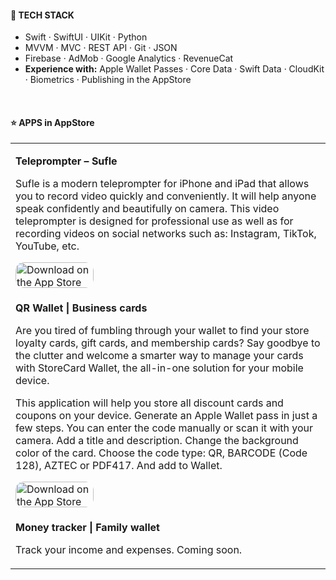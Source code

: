 #### 💎 TECH STACK

- Swift · SwiftUI · UIKit · Python
- MVVM · MVC · REST API · Git · JSON
- Firebase · AdMob · Google Analytics · RevenueCat
- <b>Experience with:</b> Apple Wallet Passes · Core Data · Swift Data · CloudKit · Biometrics · Publishing in the AppStore

<br>

#### ⭐️ APPS in AppStore

<table>
  <tr>
    <td>
      <p><b>Teleprompter – Sufle</b></p>
        <p>Sufle is a modern teleprompter for iPhone and iPad that allows you to record video quickly and conveniently. It will help anyone speak confidently and beautifully on camera. This video teleprompter is designed for professional use as well as for recording videos on social networks such as: Instagram, TikTok, YouTube, etc.</p>
        <a href="https://apps.apple.com/us/app/teleprompter-sufle/id1661179941?itsct=apps_box_badge&amp;itscg=30200" style="display: inline-block; overflow: hidden; border-radius: 13px; width: 125px; height: 41px;"><img src="https://tools.applemediaservices.com/api/badges/download-on-the-app-store/black/en-us?size=250x83&amp;releaseDate=1674950400" alt="Download on the App Store" style="border-radius: 13px; width: 125px; height: 41px;"></a>
    </td>
  </tr>
  
  <tr>
    <td>
      <p><b>QR Wallet | Business cards</b></p>
        <p>Are you tired of fumbling through your wallet to find your store loyalty cards, gift cards, and membership cards? Say goodbye to the clutter and welcome a smarter way to manage your cards with StoreCard Wallet, the all-in-one solution for your mobile device.</p>
        <p>This application will help you store all discount cards and coupons on your device.
        Generate an Apple Wallet pass in just a few steps.
        You can enter the code manually or scan it with your camera.
        Add a title and description.
        Change the background color of the card.
        Choose the code type: QR, BARCODE (Code 128), AZTEC or PDF417.
        And add to Wallet.</p>
        <a href="https://apps.apple.com/us/app/discount-cards-generator/id6449375140?itsct=apps_box_badge&amp;itscg=30200" style="display: inline-block; overflow: hidden; border-radius: 13px; width: 125px; height: 41px;"><img src="https://tools.applemediaservices.com/api/badges/download-on-the-app-store/black/en-us?size=250x83&amp;releaseDate=1687996800" alt="Download on the App Store" style="border-radius: 13px; width: 125px; height: 41px;"></a>
    </td>
  </tr>

  <tr>
    <td>
      <p><b>Money tracker | Family wallet</b></p>
        <p>Track your income and expenses. Coming soon.</p>
    </td>
  </tr>
</table>
